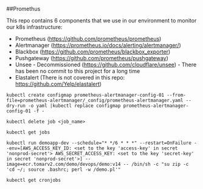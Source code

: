 ##Promethus

This repo contains 6 components that we use in our environment to monitor our k8s infrastructure:

- Prometheus (https://github.com/prometheus/prometheus)
- Alertmanager (https://prometheus.io/docs/alerting/alertmanager/)
- Blackbox (https://github.com/prometheus/blackbox_exporter)
- Pushgateway (https://github.com/prometheus/pushgateway)
- Unsee - Decommissioned (https://github.com/cloudflare/unsee) - There has been no commit to this project for a long time
- Elastalert (There is not covered in this repo: https://github.com/Yelp/elastalert)

```
kubectl create configmap prometheus-alertmanager-config-01 --from-file=prometheus-alertmanager/_config/prometheus-alertmanager.yaml --dry-run -o yaml |kubectl replace configmap prometheus-alertmanager-config-01 -f -

kubectl delete job <job_name>

kubectl get jobs

kubectl run demoapp-dev --schedule="* */6 * * *" --restart=OnFailure --env=[AWS_ACCESS_KEY_ID: <set to the key 'access-key' in secret 'nonprod-secret'> AWS_SECRET_ACCESS_KEY: <set to the key 'secret-key' in secret 'nonprod-secret'>] --image=ecr.tomarv2.com/demo/devops/demo:v14 -- /bin/sh -c "su zip -c 'cd ~/; source .bashrc; perl -w /demo.pl'"

kubectl get cronjobs
```